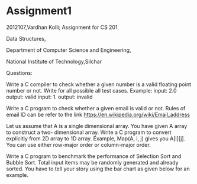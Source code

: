 # Assignment1
2012107,Vardhan Kolli; Assignment for CS 201

Data Structures,

Department of Computer Science and Engineering,

National Institute of Technology,Silchar

Questions:

Write a C compiler to check whether a given number is a valid floating point number or not. Write for all possible all test cases. Example: input: 2.0 output: valid input: 1. output: invalid

Write a C program to check whether a given email is valid or not. Rules of email ID can be refer to the link https://en.wikipedia.org/wiki/Email_address

Let us assume that A is a single dimensional array. You have given A array to construct a two- dimensional array. Write a C program to convert explicitly from 2D array to 1D array. Example, Map(A, i, j) gives you A[i][j]. You can use either row-major order or column-major order.

Write a C program to benchmark the performance of Selection Sort and Bubble Sort. Total input items may be randomly generated and already sorted. You have to tell your story using the bar chart as given below for an example.

